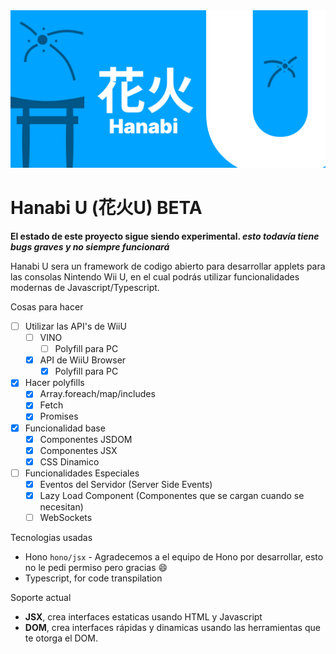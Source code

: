 <center><img src="public/Hanabi.png" alt="HanabiU Logo"></center>

# Hanabi U (花火U) BETA

**El estado de este proyecto sigue siendo experimental. *esto todavía tiene bugs graves y no siempre funcionará***

Hanabi U sera un framework de codigo abierto para desarrollar applets para las consolas
Nintendo Wii U, en el cual podrás utilizar funcionalidades modernas de Javascript/Typescript.

Cosas para hacer
+ [ ] Utilizar las API's de WiiU
    + [ ] VINO
      + [ ] Polyfill para PC
    + [x] API de WiiU Browser
      + [x] Polyfill para PC
+ [x] Hacer polyfills
  + [x] Array.foreach/map/includes
  + [x] Fetch
  + [x] Promises 
+ [x] Funcionalidad base
  + [x] Componentes JSDOM
  + [x] Componentes JSX
  + [x] CSS Dinamico
+ [ ] Funcionalidades Especiales
  + [x] Eventos del Servidor (Server Side Events)
  + [x] Lazy Load Component (Componentes que se cargan cuando se necesitan)
  + [ ] WebSockets

Tecnologias usadas
+   Hono `hono/jsx` - Agradecemos a el equipo de Hono por desarrollar, esto no le pedi permiso pero gracias 😄
+   Typescript, for code transpilation

Soporte actual
+   **JSX**, crea interfaces estaticas usando HTML y Javascript
+   **DOM**, crea interfaces rápidas y dinamicas usando las herramientas que te otorga el DOM.